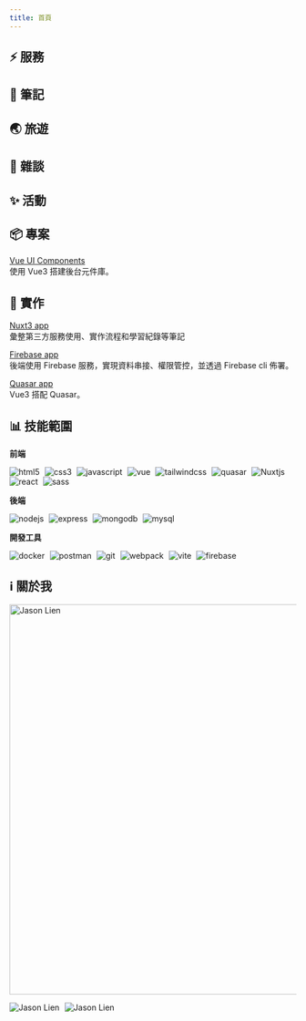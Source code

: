 ```yaml
---
title: 首頁
---
```


## ⚡ 服務

<Top/>

## :date: 筆記

<recent-list />

## 🌏 旅遊

<recent-list2 />

## 💬 雜談

<recent-list3 />

## ✨ 活動

<recent-list4 />

## :package: 專案

[Vue UI Components](https://lian0103.github.io/vue-ui/#/gt/a-i/avatar)  
使用 Vue3 搭建後台元件庫。

## :construction_worker: 實作

[Nuxt3 app](https://nuxt3-notes.vercel.app/)  
彙整第三方服務使用、實作流程和學習紀錄等筆記

[Firebase app](https://book-service.firebaseapp.com/#/)  
後端使用 Firebase 服務，實現資料串接、權限管控，並透過 Firebase cli 佈署。

[Quasar app](https://account-app-f70c0.web.app/#/)  
Vue3 搭配 Quasar。

## :bar_chart: 技能範圍

**前端**

<p>
<img alt="html5" style="margin-right:5px" src="https://img.shields.io/badge/HTML5-medium-orange?style=flat-square&logo=html5"  /> 
<img alt="css3" style="margin-right:5px" src="https://img.shields.io/badge/CSS3-medium-orange?style=flat-square&logo=css3"  />
<img alt="javascript" style="margin-right:5px" src="https://img.shields.io/badge/Javascript-medium-orange?style=flat-square&logo=javascript"  />
<img alt="vue" style="margin-right:5px" src="https://img.shields.io/badge/Vue-medium-orange?style=flat-square&logo=vuedotjs"  />
<img alt="tailwindcss" style="margin-right:5px" src="https://img.shields.io/badge/Tailwindcss-medium-orange?style=flat-square&logo=tailwindcss"  />
<img alt="quasar" style="margin-right:5px" src="https://img.shields.io/badge/Quasar-juniur-green?style=flat-square&logo=quasar"  /> 
<img alt="Nuxtjs" style="margin-right:5px" src="https://img.shields.io/badge/Nuxtjs-juniur-green?style=flat-square&logo=nuxtdotjs"  /> 
<img alt="react" style="margin-right:5px" src="https://img.shields.io/badge/React-juniur-green?style=flat-square&logo=react"  /> 
<img alt="sass" style="margin-right:5px" src="https://img.shields.io/badge/Sass-juniur-green?style=flat-square&logo=sass"  /> 
</p>

**後端**

<p>
<img alt="nodejs" style="margin-right:5px" src="https://img.shields.io/badge/NodeJS-medium-orange?style=flat-square&logo=nodedotjs"  />  
<img alt="express" style="margin-right:5px" src="https://img.shields.io/badge/Express-medium-orange?style=flat-square&logo=express"  />
<img alt="mongodb" style="margin-right:5px" src="https://img.shields.io/badge/MongoDB-juniur-green?style=flat-square&logo=mongodb"  />
<img alt="mysql" style="margin-right:5px" src="https://img.shields.io/badge/MySQL-juniur-green?style=flat-square&logo=mysql"  />
</p>

**開發工具**

<p>
<img alt="docker" style="margin-right:5px" src="https://img.shields.io/badge/Docker-juniur-green?style=flat-square&logo=docker"  />
<img alt="postman" style="margin-right:5px" src="https://img.shields.io/badge/Postman-juniur-green?style=flat-square&logo=postman"  />
<img alt="git" style="margin-right:5px" src="https://img.shields.io/badge/Git-juniur-green?style=flat-square&logo=git" />
<img alt="webpack" style="margin-right:5px" src="https://img.shields.io/badge/Webpack-juniur-green?style=flat-square&logo=webpack" />
<img alt="vite" style="margin-right:5px" src="https://img.shields.io/badge/Vite-medium-orange?style=flat-square&logo=vite"  />
<img alt="firebase" style="margin-right:5px" src="https://img.shields.io/badge/Firebase-medium-orange?style=flat-square&logo=firebase" />
</p>

## :information_source: 關於我

<AboutMe />

<p>
<img  style="width:685px" src="http://github-profile-summary-cards.vercel.app/api/cards/profile-details?username=lian0103&theme=vue" alt='Jason Lien' />
</p>

<p>    
<img  style="margin-right:5px" src="http://github-profile-summary-cards.vercel.app/api/cards/stats?username=lian0103&theme=vue" alt='Jason Lien' />
    
<img src="http://github-profile-summary-cards.vercel.app/api/cards/productive-time?username=lian0103&theme=vue&utcOffset=8" alt='Jason Lien' />    
</p>
